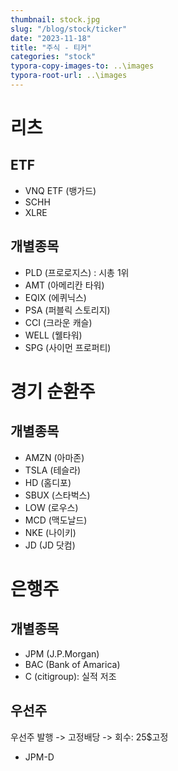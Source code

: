 ```yaml
---
thumbnail: stock.jpg
slug: "/blog/stock/ticker"
date: "2023-11-18"
title: "주식 - 티커"
categories: "stock"
typora-copy-images-to: ..\images
typora-root-url: ..\images
---
```


# 리츠

## ETF

- VNQ ETF (뱅가드)
- SCHH
- XLRE

## 개별종목

- PLD (프로로지스) : 시총 1위
- AMT (아메리칸 타워)
- EQIX (에퀴닉스)
- PSA (퍼블릭 스토리지)
- CCI (크라운 캐슬)
- WELL (웰타워)
- SPG (사이먼 프로퍼티)

# 경기 순환주

## 개별종목

- AMZN (아마존)
- TSLA (테슬라)
- HD (홈디포)
- SBUX (스타벅스)
- LOW (로우스)
- MCD (맥도날드)
- NKE (나이키)
- JD (JD 닷컴)

# 은행주

## 개별종목

- JPM (J.P.Morgan)
- BAC (Bank of Amarica)
- C (citigroup): 실적 저조

## 우선주

우선주 발행 -> 고정배당 -> 회수: 25$고정

- JPM-D
